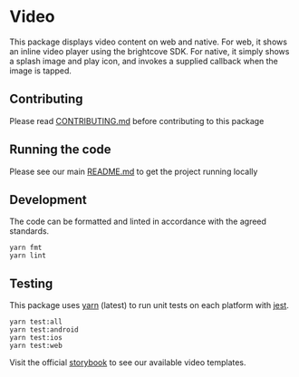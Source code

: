 # Video

This package displays video content on web and native. For web, it shows an
inline video player using the brightcove SDK. For native, it simply shows a
splash image and play icon, and invokes a supplied callback when the image is
tapped.

## Contributing

Please read [CONTRIBUTING.md](./CONTRIBUTING.md) before contributing to this
package

## Running the code

Please see our main [README.md](../README.md) to get the project running locally

## Development

The code can be formatted and linted in accordance with the agreed standards.

```
yarn fmt
yarn lint
```

## Testing

This package uses [yarn](https://yarnpkg.com) (latest) to run unit tests on each
platform with [jest](https://facebook.github.io/jest/).

```
yarn test:all
yarn test:android
yarn test:ios
yarn test:web
```

Visit the official
[storybook](http://components.thetimes.co.uk/?knob-Size%20of%20ad%20placeholder%3A=default&selectedKind=Primitives%2FVideo&selectedStory=default%20player&full=0&addons=1&stories=1&panelRight=0&addonPanel=storybooks%2Fstorybook-addon-knobs)
to see our available video templates.
